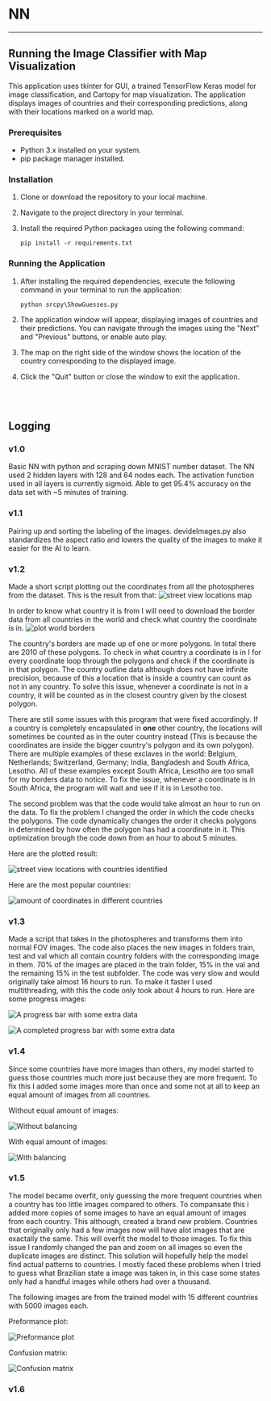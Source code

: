 # NN


---

## Running the Image Classifier with Map Visualization

This application uses tkinter for GUI, a trained TensorFlow Keras model for image classification, and Cartopy for map visualization. The application displays images of countries and their corresponding predictions, along with their locations marked on a world map.

### Prerequisites

- Python 3.x installed on your system.
- pip package manager installed.

### Installation

1. Clone or download the repository to your local machine.

2. Navigate to the project directory in your terminal.

3. Install the required Python packages using the following command:
   
   ```
   pip install -r requirements.txt
   ```

### Running the Application

1. After installing the required dependencies, execute the following command in your terminal to run the application:

   ```
   python srcpy\ShowGuesses.py
   ```

2. The application window will appear, displaying images of countries and their predictions. You can navigate through the images using the "Next" and "Previous" buttons, or enable auto play.

3. The map on the right side of the window shows the location of the country corresponding to the displayed image.

4. Click the "Quit" button or close the window to exit the application.

<br></br>

## Logging


### v1.0
Basic NN with python and scraping down MNIST number dataset. The NN used 2 hidden layers with 128 and 64 nodes each. The activation function used in all layers is currently sigmoid. Able to get 95.4% accuracy on the data set with ~5 minutes of training.


### v1.1
Pairing up and sorting the labeling of the images. devideImages.py also standardizes the aspect ratio and lowers the quality of the images to make it easier for the AI to learn.


### v1.2
Made a short script plotting out the coordinates from all the photospheres from the dataset. This is the result from that:
![street view locations map](mdImages/streetViewLocations.png)


In order to know what country it is from I will need to download the border data from all countries in the world and check what country the coordinate is in.
![plot world borders](mdImages/worldBorders.png)


The country's borders are made up of one or more polygons. In total there are 2010 of these polygons. To check in what country a coordinate is in I for every coordinate loop through the polygons and check if the coordinate is in that polygon. The country outline data although does not have infinite precision, because of this a location that is inside a country can count as not in any country. To solve this issue, whenever a coordinate is not in a country, it will be counted as in the closest country given by the closest polygon.


There are still some issues with this program that were fixed accordingly. If a country is completely encapsulated in **one** other country, the locations will sometimes be counted as in the outer country instead (This is because the coordinates are inside the bigger country's polygon and its own polygon). There are multiple examples of these exclaves in the world: Belgium, Netherlands; Switzerland, Germany; India, Bangladesh and South Africa, Lesotho. All of these examples except South Africa, Lesotho are too small for my borders data to notice. To fix the issue, whenever a coordinate is in South Africa, the program will wait and see if it is in Lesotho too.


The second problem was that the code would take almost an hour to run on the data. To fix the problem I changed the order in which the code checks the polygons. The code dynamically changes the order it checks polygons in determined by how often the polygon has had a coordinate in it. This optimization brough the code down from an hour to about 5 minutes.


Here are the plotted result:


![street view locations with countries identified](mdImages/streetViewLocationsDevidedCountries.png)


Here are the most popular countries:


![amount of coordinates in different countries](mdImages/frequencyOfCountries.png)

### v1.3

Made a script that takes in the photospheres and transforms them into normal FOV images. The code also places the new images in folders train, test and val which all contain country folders with the corresponding image in them. 70% of the images are placed in the train folder, 15% in the val and the remaining 15% in the test subfolder. The code was very slow and would originally take almost 16 hours to run. To make it faster I used multithreading, with this the code only took about 4 hours to run. Here are some progress images:


![A progress bar with some extra data](mdImages/prepareImagesProgressBar.png)

![A completed progress bar with some extra data](mdImages/prepareImagesProgressBarDone.png)


### v1.4

Since some countries have more images than others, my model started to guess those countries much more just because they are more frequent. To fix this I added some images more than once and some not at all to keep an equal amount of images from all countries. 

Without equal amount of images:

![Without balancing](mdImages/ConfusionMatrix2.png)


With equal amount of images:

![With balancing](mdImages/ConfusionMatrix3.png)

### v1.5

The model became overfit, only guessing the more frequent countries when a country has too little images compared to others. To compansate this i added more copies of some images to have an equal amount of images from each country. This although, created a brand new problem. Countries that originally only had a few images now will have alot images that are exactally the same. This will overfit the model to those images. To fix this issue I randomly changed the pan and zoom on all images so even the duplicate images are distinct. This solution will hopefully help the model find actual patterns to countries. I mostly faced these problems when I tried to guess what Brazilian state a image was taken in, in this case some states only had a handful images while others had over a thousand.  

The following images are from the trained model with 15 different countries with 5000 images each.

Preformance plot:

![Preformance plot](mdImages/AccuracyPlot.png)

Confusion matrix:

![Confusion matrix](mdImages/ConfusionMatrix5.png)

### v1.6
